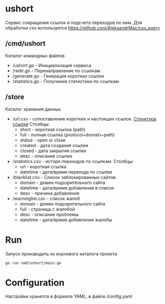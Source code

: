 # ushort
Сервис сокращения ссылок и подсчета переходов по ним. Для обработки csv используется https://github.com/AleksandrMac/csv_query

## /cmd/ushort
Каталог командных файлов
- /ushort.go - Инициализация сервиса
- /redir.go - Перенаправление по ссылкам
- /generate.go - Генерация коротких ссылок
- /statistics.go - Получение статистики по ссылкам
## /store
Каталог хранения данных 
- /url.csv - сопоставление коротких и настоящих ссылок. [Структура ссылки](https://www.bing.com/search?q=structure+url&qs=n&form=QBRE&sp=-1&pq=structur+url&sc=8-12&sk=&cvid=89E02D1A140744E7A56C3C79587A0D20) Столбцы:
    - short - короткая ссылка (path)
    - full - полная ссылка (protocol+domain+path)
    - status - open or close
    - created - дата создания ссылки
    - closed - дата закрытия ссылки
    - desc - описание ссылки
- /statistics.csv - исторя переходов по ссылкам. Столбцы:
    - url - короткая ссылка
    - datetime - дата/время перехода по ссылке
- /blacklist.csv - Список заблокированных сайтов. 
    - domain - домен подозрительного сайта
    - datetime - дата/время добавления в список
    - desc - причина добавления
- /warninglist.csv - список жалоб
    - domain - домен подозрительного сайта
    - full - страница с жалобой
    - desc - описание проблемы
    - datetime - дата/время добавления жалобы

# Run
Запуск производить из корневого каталога проекта

    go run cmd/ushort/main.go

# Configuration
Настройки хранятся в формате YAML, в файле /config.yaml
